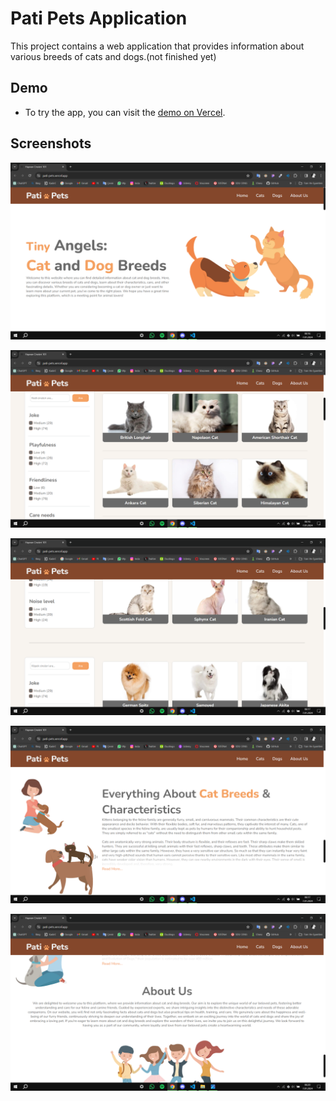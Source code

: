 # Pati Pets Application

This project contains a web application that provides information about various breeds of cats and dogs.(not finished yet)


## Demo

- To try the app, you can visit the [demo on Vercel](https://pati-pets.vercel.app/).

## Screenshots


![screenshot](https://github.com/KadirChelik/Pati-Pets/blob/main/patipets1.png)


![screenshot](https://github.com/KadirChelik/Pati-Pets/blob/main/patipets2.png)


![screenshot](https://github.com/KadirChelik/Pati-Pets/blob/main/patipets3.png)


![screenshot](https://github.com/KadirChelik/Pati-Pets/blob/main/patipets4.png)


![screenshot](https://github.com/KadirChelik/Pati-Pets/blob/main/patipets5.png)
